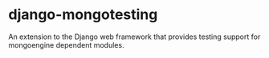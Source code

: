 django-mongotesting
===================

An extension to the Django web framework that provides testing support for mongoengine dependent modules.